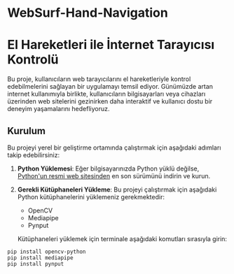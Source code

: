 # WebSurf-Hand-Navigation
# El Hareketleri ile İnternet Tarayıcısı Kontrolü

Bu proje, kullanıcıların web tarayıcılarını el hareketleriyle kontrol edebilmelerini sağlayan bir uygulamayı temsil ediyor. Günümüzde artan internet kullanımıyla birlikte, kullanıcıların bilgisayarları veya cihazları üzerinden web sitelerini gezinirken daha interaktif ve kullanıcı dostu bir deneyim yaşamalarını hedefliyoruz.

## Kurulum

Bu projeyi yerel bir geliştirme ortamında çalıştırmak için aşağıdaki adımları takip edebilirsiniz:

1. **Python Yüklemesi**: Eğer bilgisayarınızda Python yüklü değilse, [Python'un resmi web sitesinden](https://www.python.org/downloads/) en son sürümünü indirin ve kurun.

2. **Gerekli Kütüphaneleri Yükleme**: Bu projeyi çalıştırmak için aşağıdaki Python kütüphanelerini yüklemeniz gerekmektedir:
   - OpenCV
   - Mediapipe
   - Pynput

   Kütüphaneleri yüklemek için terminale aşağıdaki komutları sırasıyla girin:
```
pip install opencv-python
pip install mediapipe
pip install pynput
```
